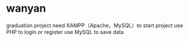 # wanyan
graduation project
need XAMPP（Apache，MySQL）to start project
use PHP to login or register
use MySQL to save data
